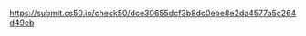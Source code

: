 <a href = "/homepage/index.html">

https://submit.cs50.io/check50/dce30655dcf3b8dc0ebe8e2da4577a5c264d49eb
